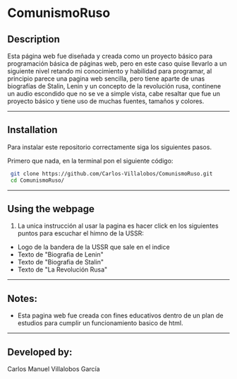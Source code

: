 # ComunismoRuso
## Description
Esta página web fue diseñada y creada como un proyecto básico para programación básica de páginas web, pero en este caso quise llevarlo a un siguiente nivel retando mi conocimiento y habilidad para programar, al principio parece una pagina web sencilla, pero tiene aparte de unas biografías de Stalin, Lenin y un concepto de la revolución rusa, continene un audio escondido que no se ve a simple vista, cabe resaltar que fue un proyecto básico y tiene uso de muchas fuentes, tamaños y colores.

---

## Installation
Para instalar este repositorio correctamente siga los siguientes pasos.

Primero que nada, en la terminal pon el siguiente código:

```sh
 git clone https://github.com/Carlos-Villalobos/ComunismoRuso.git
 cd ComunismoRuso/
```
---
## Using the webpage
1. La unica instrucción al usar la pagina es hacer click en los siguientes puntos para escuchar el himno de la USSR:
- Logo de la bandera de la USSR que sale en el indice
- Texto de "Biografia de Lenin"
- Texto de "Biografia de Stalin"
- Texto de "La Revolución Rusa"


---

## Notes:
 - Esta pagina web fue creada con fines educativos dentro de un plan de estudios para cumplir un funcionamiento basico de html.

---

## Developed by:
 Carlos Manuel Villalobos García